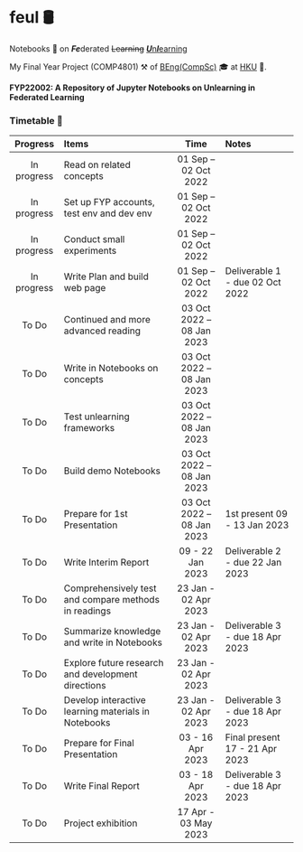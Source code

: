 # feul :oil_drum:
Notebooks :notebook: on ***Fe***derated ~~Learning~~ <ins>***U***n***l***earning</ins>

My Final Year Project (COMP4801) :hammer_and_pick: of [BEng(CompSc)](https://www.cs.hku.hk/programmes/beng-compsc/programme-structure "Bachelor of Engineering in Computer Science") :mortar_board: at [HKU](https://hku.hk/ "The University of Hong Kong") :school:. 

**FYP22002: A Repository of Jupyter Notebooks on Unlearning in Federated Learning**

### Timetable :calendar:
| Progress | Items | Time | Notes |
| :-: | :- | :-: | :- |
| In progress | Read on related concepts | 01 Sep – 02 Oct 2022 | |
| In progress | Set up FYP accounts, test env and dev env | 01 Sep – 02 Oct 2022 | |
| In progress | Conduct small experiments | 01 Sep – 02 Oct 2022 | |
| In progress | Write Plan and build web page | 01 Sep – 02 Oct 2022 | Deliverable 1 - due 02 Oct 2022 |
| To Do | Continued and more advanced reading | 03 Oct 2022 – 08 Jan 2023 | |
| To Do | Write in Notebooks on concepts | 03 Oct 2022 – 08 Jan 2023 | |
| To Do | Test unlearning frameworks | 03 Oct 2022 – 08 Jan 2023 | |
| To Do | Build demo Notebooks | 03 Oct 2022 – 08 Jan 2023 | |
| To Do | Prepare for 1st Presentation | 03 Oct 2022 – 08 Jan 2023 | 1st present 09 - 13 Jan 2023 |
| To Do | Write Interim Report | 09 - 22 Jan 2023 | Deliverable 2 - due 22 Jan 2023 |
| To Do | Comprehensively test and compare methods in readings | 23 Jan - 02 Apr 2023 | |
| To Do | Summarize knowledge and write in Notebooks | 23 Jan - 02 Apr 2023 | Deliverable 3 - due 18 Apr 2023 |
| To Do | Explore future research and development directions | 23 Jan - 02 Apr 2023 | |
| To Do | Develop interactive learning materials in Notebooks | 23 Jan - 02 Apr 2023 | Deliverable 3 - due 18 Apr 2023 |
| To Do | Prepare for Final Presentation | 03 - 16 Apr 2023 | Final present 17 - 21 Apr 2023 |
| To Do | Write Final Report | 03 - 18 Apr 2023 | Deliverable 3 - due 18 Apr 2023 |
| To Do | Project exhibition | 17 Apr - 03 May 2023 | |
